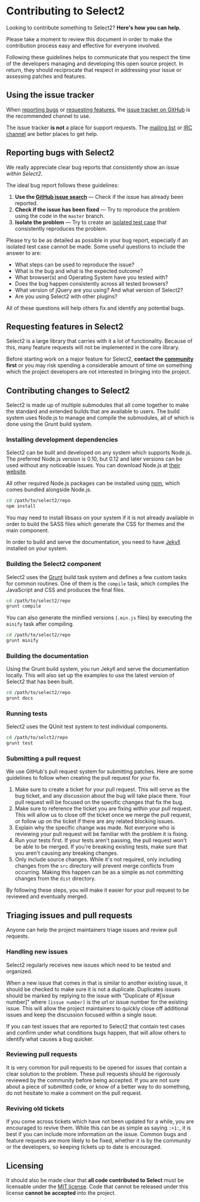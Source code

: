 Contributing to Select2
=======================
Looking to contribute something to Select2? **Here's how you can help.**

Please take a moment to review this document in order to make the contribution process easy and effective for everyone
involved.

Following these guidelines helps to communicate that you respect the time of the developers managing and developing this
open source project. In return, they should reciprocate that respect in addressing your issue or assessing patches and
features.

Using the issue tracker
-----------------------
When [reporting bugs][reporting-bugs] or
[requesting features][requesting-features], the
[issue tracker on GitHub][issue-tracker] is the recommended channel to use.

The issue tracker **is not** a place for support requests. The
[mailing list][community] or [IRC channel][community] are better places to get help.

Reporting bugs with Select2
---------------------------
We really appreciate clear bug reports that _consistently_ show an issue
_within Select2_.

The ideal bug report follows these guidelines:

1. **Use the [GitHub issue search][issue-search]**  &mdash; Check if the issue has already been reported.
2. **Check if the issue has been fixed**  &mdash; Try to reproduce the problem using the code in the `master` branch.
3. **Isolate the problem**  &mdash; Try to create an
   [isolated test case][isolated-case] that consistently reproduces the problem.

Please try to be as detailed as possible in your bug report, especially if an isolated test case cannot be made. Some
useful questions to include the answer to are:

- What steps can be used to reproduce the issue?
- What is the bug and what is the expected outcome?
- What browser(s) and Operating System have you tested with?
- Does the bug happen consistently across all tested browsers?
- What version of jQuery are you using? And what version of Select2?
- Are you using Select2 with other plugins?

All of these questions will help others fix and identify any potential bugs.

Requesting features in Select2
------------------------------
Select2 is a large library that carries with it a lot of functionality. Because of this, many feature requests will not
be implemented in the core library.

Before starting work on a major feature for Select2, **contact the
[community][community] first** or you may risk spending a considerable amount of time on something which the project
developers are not interested in bringing into the project.

Contributing changes to Select2
-------------------------------
Select2 is made up of multiple submodules that all come together to make the standard and extended builds that are
available to users. The build system uses Node.js to manage and compile the submodules, all of which is done using the
Grunt build system.

### Installing development dependencies

Select2 can be built and developed on any system which supports Node.js. The preferred Node.js version is 0.10, but 0.12
and later versions can be used without any noticeable issues. You can download Node.js at
[their website][nodejs].

All other required Node.js packages can be installed using [npm][npm], which comes bundled alongside Node.js.

```bash
cd /path/to/select2/repo
npm install
```

You may need to install libsass on your system if it is not already available in order to build the SASS files which
generate the CSS for themes and the main component.

In order to build and serve the documentation, you need to have [Jekyll][jekyll]
installed on your system.

### Building the Select2 component

Select2 uses the [Grunt][grunt] build task system and defines a few custom tasks for common routines. One of them is
the `compile` task, which compiles the JavaScript and CSS and produces the final files.

```bash
cd /path/to/select2/repo
grunt compile
```

You can also generate the minified versions (`.min.js` files) by executing the
`minify` task after compiling.

```bash
cd /path/to/select2/repo
grunt minify
```

### Building the documentation

Using the Grunt build system, you run Jekyll and serve the documentation locally. This will also set up the examples to
use the latest version of Select2 that has been built.

```bash
cd /path/to/select2/repo
grunt docs
```

### Running tests

Select2 uses the QUnit test system to test individual components.

```bash
cd /path/to/selct2/repo
grunt test
```

### Submitting a pull request

We use GitHub's pull request system for submitting patches. Here are some guidelines to follow when creating the pull
request for your fix.

1. Make sure to create a ticket for your pull request. This will serve as the bug ticket, and any discussion about the
   bug will take place there. Your pull request will be focused on the specific changes that fix the bug.
2. Make sure to reference the ticket you are fixing within your pull request. This will allow us to close off the ticket
   once we merge the pull request, or follow up on the ticket if there are any related blocking issues.
3. Explain why the specific change was made. Not everyone who is reviewing your pull request will be familiar with the
   problem it is fixing.
4. Run your tests first. If your tests aren't passing, the pull request won't be able to be merged. If you're breaking
   existing tests, make sure that you aren't causing any breaking changes.
5. Only include source changes. While it's not required, only including changes from the `src` directory will prevent
   merge conflicts from occurring. Making this happen can be as a simple as not committing changes from the `dist`
   directory.

By following these steps, you will make it easier for your pull request to be reviewed and eventually merged.

Triaging issues and pull requests
---------------------------------
Anyone can help the project maintainers triage issues and review pull requests.

### Handling new issues

Select2 regularly receives new issues which need to be tested and organized.

When a new issue that comes in that is similar to another existing issue, it should be checked to make sure it is not a
duplicate. Duplicates issues should be marked by replying to the issue with "Duplicate of #[issue number]" where
`[issue number]` is the url or issue number for the existing issue. This will allow the project maintainers to quickly
close off additional issues and keep the discussion focused within a single issue.

If you can test issues that are reported to Select2 that contain test cases and confirm under what conditions bugs
happen, that will allow others to identify what causes a bug quicker.

### Reviewing pull requests

It is very common for pull requests to be opened for issues that contain a clear solution to the problem. These pull
requests should be rigorously reviewed by the community before being accepted. If you are not sure about a piece of
submitted code, or know of a better way to do something, do not hesitate to make a comment on the pull request.

### Reviving old tickets

If you come across tickets which have not been updated for a while, you are encouraged to revive them. While this can be
as simple as saying `:+1:`, it is best if you can include more information on the issue. Common bugs and feature
requests are more likely to be fixed, whether it is by the community or the developers, so keeping tickets up to date is
encouraged.

Licensing
---------

It should also be made clear that **all code contributed to Select** must be licensable under
the [MIT license][licensing]. Code that cannot be released under this license **cannot be accepted** into the project.

[community]: https://select2.github.io/community.html

[grunt]: http://gruntjs.com/

[isolated-case]: http://css-tricks.com/6263-reduced-test-cases/

[issue-search]: https://github.com/select2/select2/search?q=&type=Issues

[issue-tracker]: https://github.com/select2/select2/issues

[jekyll]: https://jekyllrb.com/docs/installation/

[licensing]: https://github.com/select2/select2/blob/master/LICENSE.md

[nodejs]: https://nodejs.org/

[npm]: https://www.npmjs.com/

[reporting-bugs]: #reporting-bugs-with-select2

[requesting-features]: #requesting-features-in-select2
